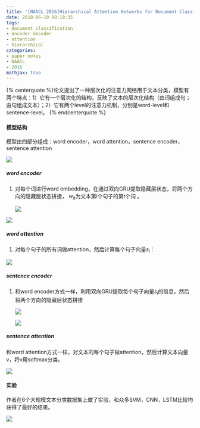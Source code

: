```yaml
---
title: '[NAACL 2016]Hierarchical Attention Networks for Document Classification'
date: 2018-06-10 00:19:35
tags:
- document classification
- encoder decoder
- attention
- hierarchical
categories:
- paper notes
- NAACL
- 2016
mathjax: true
---
```


{% centerquote %}论文提出了一种层次化的注意力网络用于文本分类，模型有两个特点：1）它有一个层次化的结构，反映了文本的层次化结构（由词组成句；由句组成文本）；2）它有两个level的注意力机制，分别是word-level和sentence-level。 {% endcenterquote %}

<!-- more -->

#### 模型结构

模型由四部分组成：word encoder，word attention，sentence encoder，sentence attention

![](https://github.com/yesic/pic/blob/master/han/han-1.jpg?raw=true)

##### word encoder

1. 对每个词进行word embedding，在通过双向GRU提取隐藏层状态，将两个方向的隐藏层状态拼接， $w_{it}$为文本第i个句子的第t个词 。

   ![](https://github.com/yesic/pic/blob/master/han/han-2.jpg?raw=true)

![](https://github.com/yesic/pic/blob/master/han/han-3.jpg?raw=true)

##### word attention

1. 对每个句子的所有词做attention，然后计算每个句子向量$s_i$：

![](https://github.com/yesic/pic/blob/master/han/han-4.jpg?raw=true)

##### sentence encoder

1. 和word encoder方式一样，利用双向GRU提取每个句子向量$s_i$的信息，然后将两个方向的隐藏层状态拼接

   ![](https://github.com/yesic/pic/blob/master/han/han-5.jpg?raw=true)

   ![](https://github.com/yesic/pic/blob/master/han/han-6.jpg?raw=true)

##### sentence attention

和word attention方式一样，对文本的每个句子做attention，然后计算文本向量v，将v用softmax分类。

![](https://github.com/yesic/pic/blob/master/han/han-7.jpg?raw=true)

#### 实验

作者在6个大规模文本分类数据集上做了实验，和众多SVM，CNN，LSTM比较均获得了最好的结果。 

![](https://github.com/yesic/pic/blob/master/han/han-8.jpg?raw=true)


